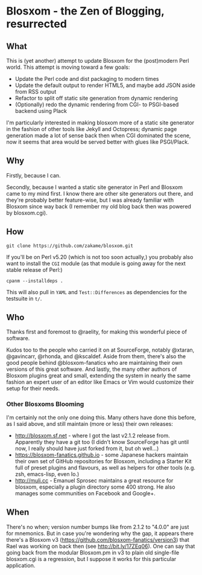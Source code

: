 # Blosxom - the Zen of Blogging, resurrected

## What

This is (yet another) attempt to update Blosxom for the (post)modern
Perl world.  This attempt is moving toward a few goals:

  - Update the Perl code and dist packaging to modern times
  - Update the default output to render HTML5, and maybe add JSON aside
    from RSS output
  - Refactor to split off static site generation from dynamic rendering
  - (Optionally) redo the dynamic rendering from CGI- to PSGI-based
    backend using Plack

I'm particularly interested in making blosxom more of a static site
generator in the fashion of other tools like Jekyll and Octopress;
dynamic page generation made a lot of sense back then when CGI dominated
the scene, now it seems that area would be served better with glues like
PSGI/Plack.

## Why

Firstly, because I can.

Secondly, because I wanted a static site generator in Perl and Blosxom
came to my mind first. I know there are other site generators out there,
and they're probably better feature-wise, but I was already familiar
with Blosxom since way back (I remember my old blog back then was
powered by blosxom.cgi).

## How

    git clone https://github.com/zakame/blosxom.git

If you'll be on Perl v5.20 (which is not too soon actually,) you
probably also want to install the `CGI` module (as that module is going
away for the next stable release of Perl:)

    cpanm --installdeps .

This will also pull in `YAML` and `Test::Differences` as dependencies
for the testsuite in `t/`.

## Who

Thanks first and foremost to @raelity, for making this wonderful piece
of software.

Kudos too to the people who carried it on at SourceForge, notably
@xtaran, @gavincarr, @rhonda, and @kscaldef.  Aside from them, there's
also the good people behind @blosxom-fanatics who are maintaining their
own versions of this great software.  And lastly, the many other authors
of Blosxom plugins great and small, extending the system in nearly the
same fashion an expert user of an editor like Emacs or Vim would
customize their setup for their needs.
 

### Other Blosxoms Blooming

I'm certainly not the only one doing this.  Many others have done this
before, as I said above, and still maintain (more or less) their own
releases:

  - http://blosxom.sf.net - where I got the last v2.1.2 release from.
    Apparently they have a git too (I didn't know SourceForge has git
    until now, I really should have just forked from it, but oh well...)
  - https://blosxom-fanatics.github.io - some Japanese hackers maintain
    their own set of GitHub repositories for Blosxom, including a
    Starter Kit full of preset plugins and flavours, as well as helpers
    for other tools (e.g. zsh, emacs-lisp, even Io.)
  - http://muli.cc - Emanuel Sprosec maintains a great resource for
    blosxom, especially a plugin directory some 400 strong.  He also
    manages some communities on Facebook and Google+.

## When

There's no when; version number bumps like from 2.1.2 to "4.0.0" are
just for mnemonics.  But in case you're wondering why the gap, it
appears there there's a Blosxom v3
(https://github.com/blosxom-fanatics/version3) that Rael was working on
back then (see http://bit.ly/17ZEq06).  One can say that going back from
the modular Blosxom.pm in v3 to plain old single-file blosxom.cgi is a
regression, but I suppose it works for this particular application.
